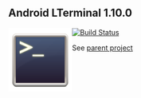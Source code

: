 ## Android LTerminal 1.10.0
<img style="float:left" src="icon.png" />

[![Build Status](https://travis-ci.org/LucidFusionLabs/LTerminal-android.svg?branch=master)](https://travis-ci.org/LucidFusionLabs/LTerminal-android)

See [parent project](https://github.com/LucidFusionLabs/LTerminal)
